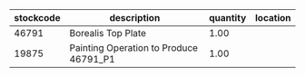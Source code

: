 |stockcode|description|quantity|location|
|---------|-----------|--------|--------|
|46791|Borealis Top Plate|1.00||
|19875|Painting Operation to Produce 46791_P1|1.00||
